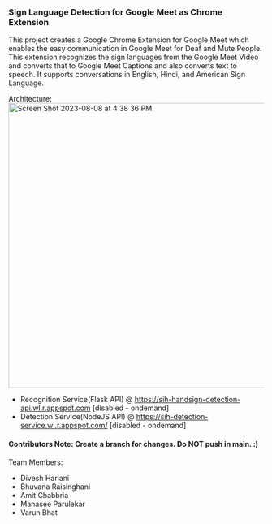 ### Sign Language Detection for Google Meet as Chrome Extension

This project creates a Google Chrome Extension for Google Meet which enables the easy communication in Google Meet for Deaf and Mute People. This extension recognizes the sign languages from the Google Meet Video and converts that to Google Meet Captions and also converts text to speech. It supports conversations in English, Hindi, and American Sign Language.

Architecture: 
<br />
<img width="561" alt="Screen Shot 2023-08-08 at 4 38 36 PM" src="https://github.com/DiveshHariani/SignLanguageExtension/assets/56154666/0b364447-0a47-4462-80fd-720a10f8438f">

- Recognition Service(Flask API) @ https://sih-handsign-detection-api.wl.r.appspot.com [disabled - ondemand]
- Detection Service(NodeJS API) @ https://sih-detection-service.wl.r.appspot.com/ [disabled - ondemand]

#### Contributors Note: Create a branch for changes. Do NOT push in main. :)

Team Members:
- Divesh Hariani
- Bhuvana Raisinghani
- Amit Chabbria
- Manasee Parulekar
- Varun Bhat
